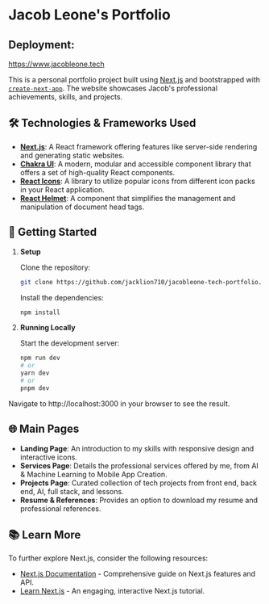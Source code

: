 # Jacob Leone's Portfolio

## Deployment:
https://www.jacobleone.tech

This is a personal portfolio project built using [Next.js](https://nextjs.org/) and bootstrapped with [`create-next-app`](https://github.com/vercel/next.js/tree/canary/packages/create-next-app). The website showcases Jacob's professional achievements, skills, and projects.

## 🛠️ Technologies & Frameworks Used

- **[Next.js](https://nextjs.org/)**: A React framework offering features like server-side rendering and generating static websites.
- **[Chakra UI](https://chakra-ui.com/)**: A modern, modular and accessible component library that offers a set of high-quality React components.
- **[React Icons](https://react-icons.github.io/react-icons/)**: A library to utilize popular icons from different icon packs in your React application.
- **[React Helmet](https://github.com/nfl/react-helmet)**: A component that simplifies the management and manipulation of document head tags.

## 🚀 Getting Started

1. **Setup**

   Clone the repository:

   ```bash
   git clone https://github.com/jacklion710/jacobleone-tech-portfolio.git
   ```
   Install the dependencies:
   ```bash
   npm install
   ```
2. **Running Locally**

    Start the development server:

    ```bash
    npm run dev
    # or
    yarn dev
    # or
    pnpm dev
    ```
Navigate to http://localhost:3000 in your browser to see the result.

## 🌐 Main Pages

- **Landing Page**: An introduction to my skills with responsive design and interactive icons.
- **Services Page**: Details the professional services offered by me, from AI & Machine Learning to Mobile App Creation.
- **Projects Page**: Curated collection of tech projects from front end, back end, AI, full stack, and lessons.
- **Resume & References**: Provides an option to download my resume and professional references.

## 📚 Learn More

To further explore Next.js, consider the following resources:

- [Next.js Documentation](https://nextjs.org/docs) - Comprehensive guide on Next.js features and API.
- [Learn Next.js](https://nextjs.org/learn) - An engaging, interactive Next.js tutorial.

